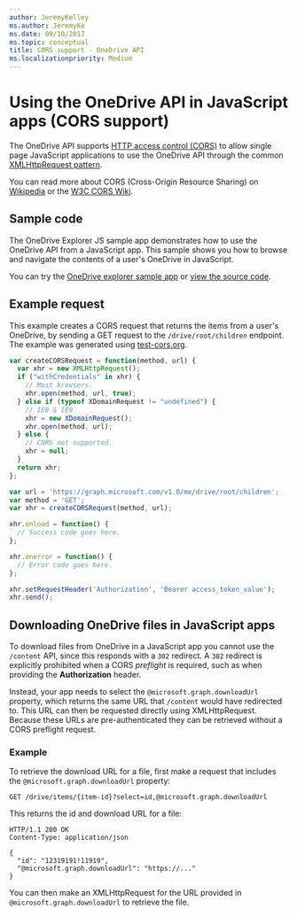 ```yaml
---
author: JeremyKelley
ms.author: JeremyKe
ms.date: 09/10/2017
ms.topic: conceptual
title: CORS support - OneDrive API
ms.localizationpriority: Medium
---
```

# Using the OneDrive API in JavaScript apps (CORS support)

The OneDrive API supports [HTTP access control (CORS)](http://www.w3.org/TR/cors/) to allow single page JavaScript applications to use the OneDrive API through the common [XMLHttpRequest pattern][xhr-scenario].

You can read more about CORS (Cross-Origin Resource Sharing) on [Wikipedia](https://en.wikipedia.org/wiki/Cross-origin_resource_sharing) or the [W3C CORS Wiki](http://www.w3.org/wiki/CORS).

[xhr-scenario]: https://msdn.microsoft.com/en-us/library/hh772834(v=vs.85).aspx

## Sample code

The OneDrive Explorer JS sample app demonstrates how to use the OneDrive API from a JavaScript app. 
This sample shows you how to browse and navigate the contents of a user's OneDrive in JavaScript.

You can try the [OneDrive explorer sample app](https://dev.onedrive.com/odx) or [view the source code](https://github.com/onedrive/onedrive-explorer-js).

## Example request

This example creates a CORS request that returns the items from a user's OneDrive, by sending a GET request to the `/drive/root/children` endpoint.
The example was generated using [test-cors.org](http://test-cors.org).

```js
var createCORSRequest = function(method, url) {
  var xhr = new XMLHttpRequest();
  if ("withCredentials" in xhr) {
    // Most browsers.
    xhr.open(method, url, true);
  } else if (typeof XDomainRequest != "undefined") {
    // IE8 & IE9
    xhr = new XDomainRequest();
    xhr.open(method, url);
  } else {
    // CORS not supported.
    xhr = null;
  }
  return xhr;
};

var url = 'https://graph.microsoft.com/v1.0/me/drive/root/children';
var method = 'GET';
var xhr = createCORSRequest(method, url);

xhr.onload = function() {
  // Success code goes here.
};

xhr.onerror = function() {
  // Error code goes here.
};

xhr.setRequestHeader('Authorization', 'Bearer access_token_value');
xhr.send();
```

## Downloading OneDrive files in JavaScript apps

To download files from OneDrive in a JavaScript app you cannot use the `/content` API, since this responds with a `302` redirect. 
A `302` redirect is explicitly prohibited when a CORS _preflight_ is required, such as when providing the **Authorization** header.

Instead, your app needs to select the `@microsoft.graph.downloadUrl` property, which returns the same URL that `/content` would have redirected to.
This URL can then be requested directly using XMLHttpRequest.
Because these URLs are pre-authenticated they can be retrieved without a CORS preflight request.

### Example

To retrieve the download URL for a file, first make a request that includes the `@microsoft.graph.downloadUrl` property:

```http
GET /drive/items/{item-id}?select=id,@microsoft.graph.downloadUrl
```

This returns the id and download URL for a file:

```http
HTTP/1.1 200 OK
Content-Type: application/json

{
  "id": "12319191!11919",
  "@microsoft.graph.downloadUrl": "https://..."
}
```

You can then make an XMLHttpRequest for the URL provided in `@microsoft.graph.downloadUrl` to retrieve the file.

<!-- {
  "type": "#page.annotation",
  "description": "Learn more about using the OneDrive API from a single page JavaScript app",
  "keywords": "cors, http access control, javascript, single, page, application, app",
  "section": "documentation",
  "tocPath": "Concepts/Working with CORS"
} -->
